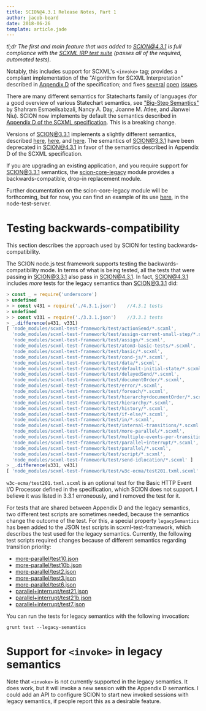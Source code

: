 ```yaml
---
title: SCION@4.3.1 Release Notes, Part 1
author: jacob-beard
date: 2018-06-26
template: article.jade
---
```


_tl;dr The first and main feature that was added to SCION@4.3.1 is full compliance with the [SCXML IRP test suite](https://www.w3.org/Voice/2013/scxml-irp/) (passes all of the required, automated tests)._

Notably, this includes support for SCXML's `<invoke>` tag; provides a compliant implementation of the "Algorithm for SCXML Interpretation" described in [Appendix D](https://www.w3.org/TR/scxml/#AlgorithmforSCXMLInterpretation) of the specification; and fixes [several](https://github.com/jbeard4/SCION-CORE/issues/28) [open](https://github.com/jbeard4/SCION/issues/390) [issues](https://github.com/jbeard4/SCION-CORE/issues/50).


There are many different semantics for Statecharts family of languages (for a
good overview of various Statechart semantics, see ["Big-Step Semantics"](https://cs.uwaterloo.ca/~nday/pdf/techreps/2009-05-EsDa-tr.pdf) by
Shahram Esmaeilsabzali, Nancy A. Day, Joanne M. Atlee, and Jianwei Niu).
SCION now implements by default the semantics described in [Appendix D of the SCXML specification](https://www.w3.org/TR/scxml/). This is a breaking change.

Versions of SCION@3.3.1 implements a slightly different semantics,
described
[here](https://github.com/jbeard4/SCION/wiki/SCION-vs.-SCXML-Comparison),
[here](https://github.com/jbeard4/SCION/wiki/Scion-Semantics), and 
[here](http://digitool.library.mcgill.ca/R/-?func=dbin-jump-full&object_id=116899&silo_library=GEN01). 
The semantics of SCION@3.3.1 have been deprecated in SCION@4.3.1 in favor
of the semantics described in Appendix D of the SCXML specification. 

If you are upgrading an existing application, and you require support for
SCION@3.3.1 semantics, the
[scion-core-legacy](https://github.com/jbeard4/scion-core-legac://github.com/jbeard4/scion-core-legacy)
module provides a backwards-compatible, drop-in replacement module.

Further documentation on the scion-core-legacy module will be forthcoming, but for now, you can find an example of its use [here](https://github.com/jbeard4/SCION/blob/v4.3.1/test/node-test-server.js#L14-L16), in the node-test-server. 

# Testing backwards-compatibility

This section describes the approach used by SCION for testing backwards-compatibility.

The SCION node.js test framework supports testing the backwards-compatibility mode. In terms of what is being tested, all the tests that were passing in SCION@3.3.1 also pass in SCION@4.3.1. In fact, SCION@4.3.1 includes _more_ tests for the legacy semantics than SCION@3.3.1 did:

```javascript
> const _ = require('underscore')
> undefined
> > const v431 = require('./4.3.1.json')    //4.3.1 tests
> undefined
> > const v331 = require('./3.3.1.json')    //3.3.1 tests
> _.difference(v431, v331)
[ 'node_modules/scxml-test-framework/test/actionSend/*.scxml',
  'node_modules/scxml-test-framework/test/assign-current-small-step/*.scxml',
  'node_modules/scxml-test-framework/test/assign/*.scxml',
  'node_modules/scxml-test-framework/test/atom3-basic-tests/*.scxml',
  'node_modules/scxml-test-framework/test/basic/*.scxml',
  'node_modules/scxml-test-framework/test/cond-js/*.scxml',
  'node_modules/scxml-test-framework/test/data/*.scxml',
  'node_modules/scxml-test-framework/test/default-initial-state/*.scxml',
  'node_modules/scxml-test-framework/test/delayedSend/*.scxml',
  'node_modules/scxml-test-framework/test/documentOrder/*.scxml',
  'node_modules/scxml-test-framework/test/error/*.scxml',
  'node_modules/scxml-test-framework/test/foreach/*.scxml',
  'node_modules/scxml-test-framework/test/hierarchy+documentOrder/*.scxml',
  'node_modules/scxml-test-framework/test/hierarchy/*.scxml',
  'node_modules/scxml-test-framework/test/history/*.scxml',
  'node_modules/scxml-test-framework/test/if-else/*.scxml',
  'node_modules/scxml-test-framework/test/in/*.scxml',
  'node_modules/scxml-test-framework/test/internal-transitions/*.scxml',
  'node_modules/scxml-test-framework/test/more-parallel/*.scxml',
  'node_modules/scxml-test-framework/test/multiple-events-per-transition/*.scxml',
  'node_modules/scxml-test-framework/test/parallel+interrupt/*.scxml',
  'node_modules/scxml-test-framework/test/parallel/*.scxml',
  'node_modules/scxml-test-framework/test/script/*.scxml',
  'node_modules/scxml-test-framework/test/send-idlocation/*.scxml' ]
> _.difference(v331, v431)
[ 'node_modules/scxml-test-framework/test/w3c-ecma/test201.txml.scxml' ]
```

`w3c-ecma/test201.txml.scxml` is an optional test for the Basic HTTP Event I/O Processor defined in the specification, which SCION does not support. I believe it was listed in 3.3.1 erroneously, and I removed the test for it.

For tests that are shared between Appendix D and the legacy semantics, two different test scripts are sometimes needed, because the semantics change the outcome of the test. For this, a special property `legacySemantics` has been added to the JSON test scripts in scxml-test-framework, which describes the test used for the legacy semantics. Currently, the following test scripts required changes because of different semantics regarding transition priority:

* [more-parallel/test10.json](https://github.com/jbeard4/scxml-test-framework/blob/2.0.0/test/more-parallel/test10.json)
* [more-parallel/test10b.json](https://github.com/jbeard4/scxml-test-framework/blob/2.0.0/test/more-parallel/test10b.json)
* [more-parallel/test2.json](https://github.com/jbeard4/scxml-test-framework/blob/2.0.0/test/more-parallel/test2.json)
* [more-parallel/test3.json](https://github.com/jbeard4/scxml-test-framework/blob/2.0.0/test/more-parallel/test3.json)
* [more-parallel/test6.json](https://github.com/jbeard4/scxml-test-framework/blob/2.0.0/test/more-parallel/test6.json)
* [parallel+interrupt/test21.json](https://github.com/jbeard4/scxml-test-framework/blob/2.0.0/test/parallel+interrupt/test21.json)
* [parallel+interrupt/test21b.json](https://github.com/jbeard4/scxml-test-framework/blob/2.0.0/test/parallel+interrupt/test21b.json)
* [parallel+interrupt/test7.json](https://github.com/jbeard4/scxml-test-framework/blob/2.0.0/test/parallel+interrupt/test7.json)

You can run the tests for legacy semantics with the following invocation:

`grunt test --legacy-semantics`

# Support for `<invoke>` in legacy semantics

Note that `<invoke>` is not currently supported in the legacy semantics. It does work, but it will invoke a new session with the Appendix D semantics. I could add an API to configure SCION to start new invoked sessions with legacy semantics, if people report this as a desirable feature.
